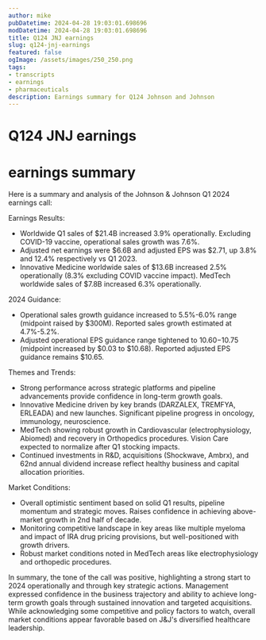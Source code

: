 ```yaml
---
author: mike
pubDatetime: 2024-04-28 19:03:01.698696
modDatetime: 2024-04-28 19:03:01.698696
title: Q124 JNJ earnings
slug: q124-jnj-earnings
featured: false
ogImage: /assets/images/250_250.png
tags:
- transcripts
- earnings
- pharmaceuticals
description: Earnings summary for Q124 Johnson and Johnson
---
```

# Q124 JNJ earnings

# earnings summary
Here is a summary and analysis of the Johnson & Johnson Q1 2024 earnings call:

Earnings Results:
- Worldwide Q1 sales of $21.4B increased 3.9% operationally. Excluding COVID-19 vaccine, operational sales growth was 7.6%.
- Adjusted net earnings were $6.6B and adjusted EPS was $2.71, up 3.8% and 12.4% respectively vs Q1 2023. 
- Innovative Medicine worldwide sales of $13.6B increased 2.5% operationally (8.3% excluding COVID vaccine impact). MedTech worldwide sales of $7.8B increased 6.3% operationally.

2024 Guidance:
- Operational sales growth guidance increased to 5.5%-6.0% range (midpoint raised by $300M). Reported sales growth estimated at 4.7%-5.2%.
- Adjusted operational EPS guidance range tightened to $10.60-$10.75 (midpoint increased by $0.03 to $10.68). Reported adjusted EPS guidance remains $10.65.

Themes and Trends:
- Strong performance across strategic platforms and pipeline advancements provide confidence in long-term growth goals.
- Innovative Medicine driven by key brands (DARZALEX, TREMFYA, ERLEADA) and new launches. Significant pipeline progress in oncology, immunology, neuroscience. 
- MedTech showing robust growth in Cardiovascular (electrophysiology, Abiomed) and recovery in Orthopedics procedures. Vision Care expected to normalize after Q1 stocking impacts.
- Continued investments in R&D, acquisitions (Shockwave, Ambrx), and 62nd annual dividend increase reflect healthy business and capital allocation priorities.

Market Conditions:
- Overall optimistic sentiment based on solid Q1 results, pipeline momentum and strategic moves. Raises confidence in achieving above-market growth in 2nd half of decade.
- Monitoring competitive landscape in key areas like multiple myeloma and impact of IRA drug pricing provisions, but well-positioned with growth drivers.
- Robust market conditions noted in MedTech areas like electrophysiology and orthopedic procedures.

In summary, the tone of the call was positive, highlighting a strong start to 2024 operationally and through key strategic actions. Management expressed confidence in the business trajectory and ability to achieve long-term growth goals through sustained innovation and targeted acquisitions. While acknowledging some competitive and policy factors to watch, overall market conditions appear favorable based on J&J's diversified healthcare leadership.